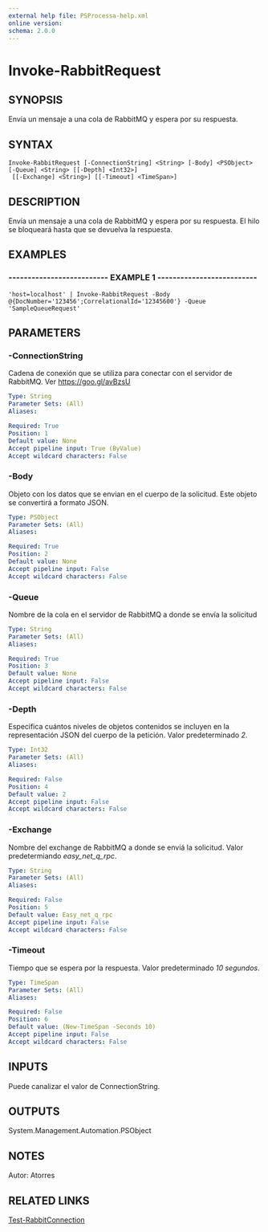 ```yaml
---
external help file: PSProcessa-help.xml
online version: 
schema: 2.0.0
---
```


# Invoke-RabbitRequest

## SYNOPSIS
Envía un mensaje a una cola de RabbitMQ y espera por su respuesta.

## SYNTAX

```
Invoke-RabbitRequest [-ConnectionString] <String> [-Body] <PSObject> [-Queue] <String> [[-Depth] <Int32>]
 [[-Exchange] <String>] [[-Timeout] <TimeSpan>]
```

## DESCRIPTION
Envía un mensaje a una cola de RabbitMQ y espera por su respuesta.
El hilo se bloqueará hasta que se devuelva la respuesta.

## EXAMPLES

### -------------------------- EXAMPLE 1 --------------------------
```
'host=localhost' | Invoke-RabbitRequest -Body @{DocNumber='123456';CorrelationalId='12345600'} -Queue 'SampleQueueRequest'
```

## PARAMETERS

### -ConnectionString
Cadena de conexión que se utiliza para conectar con el servidor de RabbitMQ.
Ver https://goo.gl/avBzsU

```yaml
Type: String
Parameter Sets: (All)
Aliases: 

Required: True
Position: 1
Default value: None
Accept pipeline input: True (ByValue)
Accept wildcard characters: False
```

### -Body
Objeto con los datos que se envian en el cuerpo de la solicitud. Este objeto se convertirá a formato JSON.

```yaml
Type: PSObject
Parameter Sets: (All)
Aliases: 

Required: True
Position: 2
Default value: None
Accept pipeline input: False
Accept wildcard characters: False
```

### -Queue
Nombre de la cola en el servidor de RabbitMQ a donde se envía la solicitud

```yaml
Type: String
Parameter Sets: (All)
Aliases: 

Required: True
Position: 3
Default value: None
Accept pipeline input: False
Accept wildcard characters: False
```

### -Depth
Especifica cuántos niveles de objetos contenidos se incluyen en la representación JSON del cuerpo de la petición. Valor predeterminado _2_.

```yaml
Type: Int32
Parameter Sets: (All)
Aliases: 

Required: False
Position: 4
Default value: 2
Accept pipeline input: False
Accept wildcard characters: False
```

### -Exchange
Nombre del exchange de RabbitMQ a donde se enviá la solicitud. Valor predetermiando _easy_net_q_rpc_.

```yaml
Type: String
Parameter Sets: (All)
Aliases: 

Required: False
Position: 5
Default value: Easy_net_q_rpc
Accept pipeline input: False
Accept wildcard characters: False
```

### -Timeout
Tiempo que se espera por la respuesta. Valor predeterminado _10 segundos_.

```yaml
Type: TimeSpan
Parameter Sets: (All)
Aliases: 

Required: False
Position: 6
Default value: (New-TimeSpan -Seconds 10)
Accept pipeline input: False
Accept wildcard characters: False
```

## INPUTS

Puede canalizar el valor de ConnectionString.

## OUTPUTS

System.Management.Automation.PSObject

## NOTES
Autor: Atorres

## RELATED LINKS

[Test-RabbitConnection](Test-RabbitConnection.md)


